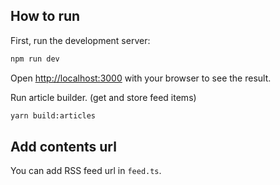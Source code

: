## How to run

First, run the development server:

```bash
npm run dev
```

Open [http://localhost:3000](http://localhost:3000) with your browser to see the result.

Run article builder. (get and store feed items)

```bash
yarn build:articles
```

## Add contents url

You can add RSS feed url in `feed.ts`.
